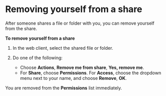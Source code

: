# Removing yourself from a share<a name="unshare_yourself"></a>

After someone shares a file or folder with you, you can remove yourself from the share\.

**To remove yourself from a share**

1. In the web client, select the shared file or folder\.

1. Do one of the following:
   + Choose **Actions**, **Remove me from share**, **Yes, remove me**\.
   + For **Share**, choose **Permissions**\. For **Access**, choose the dropdown menu next to your name, and choose **Remove**, **OK**\.

You are removed from the **Permissions** list immediately\.